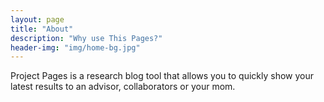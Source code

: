 ```yaml
---
layout: page
title: "About"
description: "Why use This Pages?"
header-img: "img/home-bg.jpg"
---
```


Project Pages is a research blog tool that allows you to quickly show your latest results to an advisor, collaborators or your mom.
